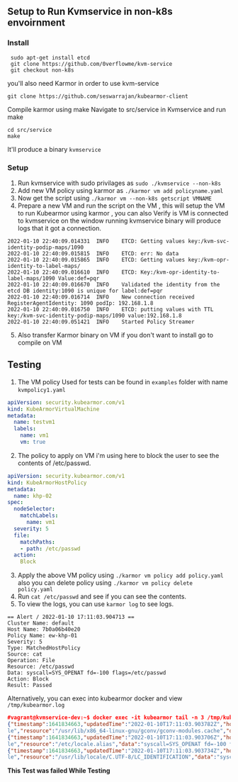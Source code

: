 ## Setup to Run Kvmservice in non-k8s envoirnment

### Install
```
 sudo apt-get install etcd
 git clone https://github.com/0verflowme/kvm-service
 git checkout non-k8s
 ```

you'll also need Karmor in order to use kvm-service
```
git clone https://github.com/seswarrajan/kubearmor-client
```
Compile karmor using make
Navigate to src/service in Kvmservice and run make
```
cd src/service
make
```
It'll produce a binary ``kvmservice``

### Setup

1. Run kvmservice with sudo privilages as ``sudo ./kvmservice --non-k8s``
2. Add new VM policy using karmor as ``./karmor vm add policyname.yaml``
3. Now get the script using ``./karmor vm --non-k8s getscript VMNAME``
4. Prepare a new VM and run the script on the VM , this will setup the VM to run Kubearmor using karmor , you can also Verify is VM is connected to kvmservice on the window running kvmservice binary will produce logs that it got a connection.
```
2022-01-10 22:40:09.014331	INFO	ETCD: Getting values key:/kvm-svc-identity-podip-maps/1090
2022-01-10 22:40:09.015815	INFO	ETCD: err: No data
2022-01-10 22:40:09.015865	INFO	ETCD: Getting values key:/kvm-opr-identity-to-label-maps/
2022-01-10 22:40:09.016610	INFO	ETCD: Key:/kvm-opr-identity-to-label-maps/1090 Value:def=pqr
2022-01-10 22:40:09.016670	INFO	Validated the identity from the etcd DB identity:1090 is unique for label:def=pqr
2022-01-10 22:40:09.016714	INFO	New connection received RegisterAgentIdentity: 1090 podIp: 192.168.1.8
2022-01-10 22:40:09.016750	INFO	ETCD: putting values with TTL key:/kvm-svc-identity-podip-maps/1090 value:192.168.1.8
2022-01-10 22:40:09.051421	INFO	Started Policy Streamer
```
5. Also transfer Karmor binary on VM if you don't want to install go to compile on VM

## Testing
1. The VM policy Used for tests can be found in ``examples`` folder with name ``kvmpolicy1.yaml``
```yaml
apiVersion: security.kubearmor.com/v1
kind: KubeArmorVirtualMachine
metadata:
  name: testvm1
  labels:
    name: vm1
    vm: true
```
2. The policy to apply on VM i'm using here to block the user to see the contents of /etc/passwd.
```yaml
apiVersion: security.kubearmor.com/v1
kind: KubeArmorHostPolicy
metadata:
  name: khp-02
spec:
  nodeSelector:
    matchLabels:
      name: vm1
  severity: 5
  file:
    matchPaths:
    - path: /etc/passwd
  action:
    Block
```
3. Apply the above VM policy using ``./karmor vm policy add policy.yaml`` also you can delete policy using ``./karmor vm policy delete policy.yaml``
4. Run ``cat /etc/passwd`` and see if you can see the contents.
5. To view the logs, you can use ``karmor log`` to see logs.
```
== Alert / 2022-01-10 17:11:03.904713 ==
Cluster Name: default
Host Name: 7b0a06b40e20
Policy Name: ew-khp-01
Severity: 5
Type: MatchedHostPolicy
Source: cat
Operation: File
Resource: /etc/passwd
Data: syscall=SYS_OPENAT fd=-100 flags=/etc/passwd
Action: Block
Result: Passed
```
Alternatively, you can exec into kubearmor docker and view ``/tmp/kubearmor.log``
```json
#vagrant@kvmservice-dev:~$ docker exec -it kubearmor tail -n 3 /tmp/kubearmor.log
{"timestamp":1641834663,"updatedTime":"2022-01-10T17:11:03.903782Z","hostName":"7b0a06b40e20","hostPid":7011,"ppid":6248,"pid":7011,"uid":1000,"type":"HostLog","source":"cat","operation":"Fi
le","resource":"/usr/lib/x86_64-linux-gnu/gconv/gconv-modules.cache","data":"syscall=SYS_OPENAT fd=-100 flags=/usr/lib/x86_64-linux-gnu/gconv/gconv-modules.cache","result":"Passed"}
{"timestamp":1641834663,"updatedTime":"2022-01-10T17:11:03.903706Z","hostName":"7b0a06b40e20","hostPid":7011,"ppid":6248,"pid":7011,"uid":1000,"type":"HostLog","source":"cat","operation":"Fi
le","resource":"/etc/locale.alias","data":"syscall=SYS_OPENAT fd=-100 flags=/usr/share/locale/locale.alias","result":"Passed"}
{"timestamp":1641834663,"updatedTime":"2022-01-10T17:11:03.903734Z","hostName":"7b0a06b40e20","hostPid":7011,"ppid":6248,"pid":7011,"uid":1000,"type":"HostLog","source":"cat","operation":"Fi
le","resource":"/usr/lib/locale/C.UTF-8/LC_IDENTIFICATION","data":"syscall=SYS_OPENAT fd=-100 flags=/usr/lib/locale/C.UTF-8/LC_IDENTIFICATION","result":"Passed"}
```
**This Test was failed While Testing**
